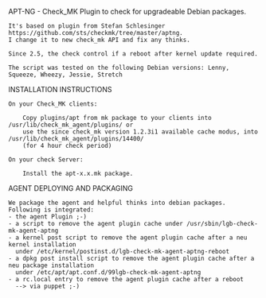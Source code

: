 APT-NG - Check_MK Plugin to check for upgradeable Debian packages.

    It's based on plugin from Stefan Schlesinger https://github.com/sts/checkmk/tree/master/aptng.
    I change it to new check_mk API and fix any thinks.

    Since 2.5, the check control if a reboot after kernel update required.

    The script was tested on the following Debian versions: Lenny, Squeeze, Wheezy, Jessie, Stretch
    
INSTALLATION INSTRUCTIONS

    On your Check_MK clients:
    
        Copy plugins/apt from mk package to your clients into /usr/lib/check_mk_agent/plugins/ or
        use the since check_mk version 1.2.3i1 available cache modus, into /usr/lib/check_mk_agent/plugins/14400/
        (for 4 hour check period)
    
    On your check Server:
    
        Install the apt-x.x.mk package.

AGENT DEPLOYING AND PACKAGING

    We package the agent and helpful thinks into debian packages.
    Following is integrated:
    - the agent Plugin ;-)
    - a script to remove the agent plugin cache under /usr/sbin/lgb-check-mk-agent-aptng
    - a kernel post script to remove the agent plugin cache after a neu kernel installation
      under /etc/kernel/postinst.d/lgb-check-mk-agent-aptng-reboot
    - a dpkg post install script to remove the agent plugin cache after a neu package installation
      under /etc/apt/apt.conf.d/99lgb-check-mk-agent-aptng
    - a rc.local entry to remove the agent plugin cache after a reboot
      --> via puppet ;-)
